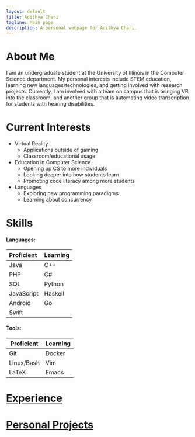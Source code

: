 ```yaml
---
layout: default
title: Adithya Chari
tagline: Main page
description: A personal webpage for Adithya Chari.
---
```


# About Me
I am an undergraduate student at the University of Illinois in the Computer Science department. My personal interests include STEM education, learning new languages/technologies, and getting involved with research projects. Currently, I am involved with a team on campus that is bringing VR into the classroom, and another group that is automating video transcription for students with hearing disabilities.



# Current Interests

- Virtual Reality
  - Applications outside of gaming
  - Classroom/educational usage
- Education in Computer Science
  - Opening up CS to more individuals
  - Looking deeper into how students learn
  - Promoting code literacy among more students
- Languages
  - Exploring new programming paradigms
  - Learning about concurrency



# Skills

#### Languages: 

| Proficient | Learning |
| :--------- | :------- |
| Java       | C++      |
| PHP        | C#       |
| SQL        | Python   |
| JavaScript | Haskell  |
| Android    | Go       |
| Swift      |          |



#### Tools: 

| Proficient | Learning |
| ---------- | -------- |
| Git        | Docker   |
| Linux/Bash | Vim      |
| LaTeX      | Emacs    |

# [Experience](pages/experience.md)

# [Personal Projects](pages/projects.md)